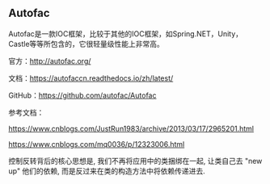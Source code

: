 ## Autofac

Autofac是一款IOC框架，比较于其他的IOC框架，如Spring.NET，Unity，Castle等等所包含的，它很轻量级性能上非常高。

官方：http://autofac.org/

文档：https://autofaccn.readthedocs.io/zh/latest/

GitHub：https://github.com/autofac/Autofac

参考文档：

https://www.cnblogs.com/JustRun1983/archive/2013/03/17/2965201.html

https://www.cnblogs.com/mq0036/p/12323006.html

控制反转背后的核心思想是, 我们不再将应用中的类捆绑在一起, 让类自己去 "new up" 他们的依赖, 而是反过来在类的构造方法中将依赖传递进去.